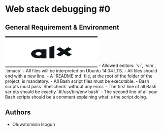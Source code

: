 # Web stack debugging #0

## General Requirement & Environment
<img src="https://github.com/TosinISOGUN/TosinISOGUN/blob/main/ALX.jpeg?raw=true" width="300" height="100" />
- Allowed editors: `vi`, `vim`, `emacs`
- All files will be interpreted on Ubuntu 14.04 LTS.
- All files should end with a new line.
- A `README.md` file, at the root of the folder of the project, is mandatory.
- All Bash script files must be executable.
- Bash scripts must pass `Shellcheck` without any error.
- The first line of all Bash scripts should be exactly `#!/usr/bin/env bash`
- The second line of all your Bash scripts should be a comment explaining what is the script doing.


## Authors
- Oluwatomisin Isogun

